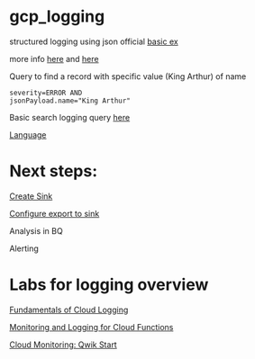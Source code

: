 # gcp_logging

structured logging using json official [basic ex](https://cloud.google.com/logging/docs/samples/logging-write-log-entry)  

more info [here](https://medium.com/google-cloud/structured-logging-in-google-cloud-61ee08898888) and [here](https://medium.com/google-cloud/python-and-stackdriver-logging-2ade460c90e3)

Query to find a record with specific value (King Arthur) of name
```
severity=ERROR AND 
jsonPayload.name="King Arthur"
```

Basic search logging query [here](https://cloud.google.com/logging/docs/view/query-library)

[Language](https://cloud.google.com/logging/docs/view/logging-query-language)

# Next steps: 

[Create Sink](https://cloud.google.com/logging/docs/samples/logging-create-sink)

[Configure export to sink](https://cloud.google.com/logging/docs/export/configure_export_v2)

Analysis in BQ

Alerting

# Labs for logging overview
[Fundamentals of Cloud Logging](https://partner.cloudskillsboost.google/focuses/42342?catalog_rank=%7B%22rank%22%3A2%2C%22num_filters%22%3A1%2C%22has_search%22%3Atrue%7D&parent=catalog&search_id=17688932)

[Monitoring and Logging for Cloud Functions](https://partner.cloudskillsboost.google/focuses/11617?catalog_rank=%7B%22rank%22%3A11%2C%22num_filters%22%3A1%2C%22has_search%22%3Atrue%7D&parent=catalog&search_id=17688941)

[Cloud Monitoring: Qwik Start](https://partner.cloudskillsboost.google/focuses/11545?catalog_rank=%7B%22rank%22%3A20%2C%22num_filters%22%3A1%2C%22has_search%22%3Atrue%7D&parent=catalog&search_id=17688941)

